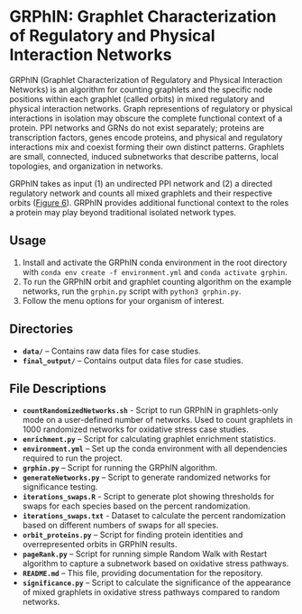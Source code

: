 # GRPhIN: Graphlet Characterization of Regulatory and Physical Interaction Networks

GRPhIN (Graphlet Characterization of Regulatory and Physical Interaction Networks) is an algorithm for counting graphlets and the specific node positions within each graphlet (called orbits) in mixed regulatory and physical interaction networks. Graph representions of regulatory or physical interactions in isolation may obscure the complete functional context of a protein. PPI networks and GRNs do not exist separately; proteins are transcription factors, genes encode proteins, and physical and regulatory interactions mix and coexist forming their own distinct patterns. Graphlets are small, connected, induced subnetworks that describe patterns, local topologies, and organization in networks.

GRPhIN takes as input (1) an undirected PPI network and (2) a directed regulatory network and counts all mixed graphlets and their respective orbits ([Figure 6](https://github.com/Reed-CompBio/motifs/blob/main/Complete%20Graphlet%20%26%20Orbit%20Definitions.pdf)). GRPhIN provides additional functional context to the roles a protein may play beyond traditional isolated network types.

## Usage
1. Install and activate the GRPhIN conda environment in the root directory with `conda env create -f environment.yml` and `conda activate grphin`.
2. To run the GRPhIN orbit and graphlet counting algorithm on the example networks, run the `grphin.py` script with `python3 grphin.py`.
3. Follow the menu options for your organism of interest.

## Directories
- **`data/`** – Contains raw data files for case studies.
- **`final_output/`** – Contains output data files for case studies.
## File Descriptions
- **`countRandomizedNetworks.sh`** - Script to run GRPhIN in graphlets-only mode on a user-defined number of networks. Used to count graphlets in 1000 randomized networks for oxidative stress case studies.
- **`enrichment.py`** – Script for calculating graphlet enrichment statistics.
- **`environment.yml`** – Set up the conda environment with all dependencies required to run the project.
- **`grphin.py`** – Script for running the GRPhIN algorithm.
- **`generateNetworks.py`** – Script to generate randomized networks for significance testing.
- **`iterations_swaps.R`** - Script to generate plot showing thresholds for swaps for each species based on the percent randomization.
- **`iterations_swaps.txt`** - Dataset to calculate the percent randomization based on different numbers of swaps for all species. 
- **`orbit_proteins.py`** – Script for finding protein identities and overrepresented orbits in GRPhIN results.
- **`pageRank.py`** – Script for running simple Random Walk with Restart algorithm to capture a subnetwork based on oxidative stress pathways.
- **`README.md`** – This file, providing documentation for the repository.
- **`significance.py`** – Script to calculate the significance of the appearance of mixed graphlets in oxidative stress pathways compared to random networks.